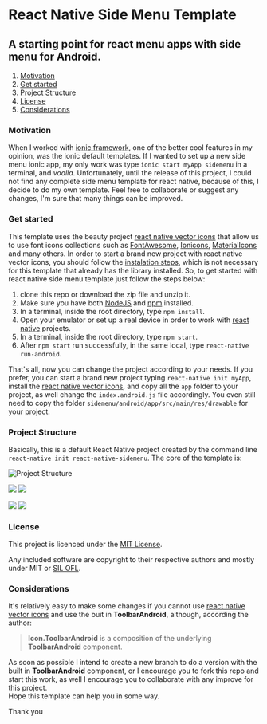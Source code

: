 # React Native Side Menu Template

## A starting point for react menu apps with side menu for Android.

1. [Motivation](#motivation)
2. [Get started](#get-started)
3. [Project Structure](#project-structure)
4. [License](#license)
5. [Considerations](#considerations)

### Motivation

When I worked with [ionic framework](https://ionicframework.com/), one of the better cool features in my opinion, was the ionic default templates. If I wanted to set up a new side menu ionic app, my only work was type `ionic start myApp sidemenu` in a terminal, and _voalla_. Unfortunately, until the release of this project, I could not find any complete side menu template for react native, because of this, I decide to do my own template. Feel free to collaborate or suggest any changes, I'm sure that many things can be improved.

### Get started

This template uses the beauty project [react native vector icons][vectorIcons] that allow us to use font icons collections such as [FontAwesome][fontAwesome], [Ionicons][ionicons], [MaterialIcons][materialIcons] and many others. In order to start a brand new project with react native vector icons, you should follow the [instalation steps](https://github.com/oblador/react-native-vector-icons#installation), which is not necessary for this template that already has the library installed. So, to get started with react native side menu template just follow the steps below:

1. clone this repo or download the zip file and unzip it.
2. Make sure you have both [NodeJS][node] and [npm][npm] installed.
3. In a terminal, inside the root directory, type `npm install`.
4. Open your emulator or set up a real device in order to work with [react native][reactNative] projects.
5. In a terminal, inside the root directory, type `npm start`.
6. After `npm start` run successfully, in the same local, type `react-native run-android`.

That's all, now you can change the project according to your needs. If you prefer, you can start a brand new project typing `react-native init myApp`, install the [react native vector icons][vectorIcons], and copy all the `app` folder to your project, as well change the `index.android.js` file accordingly. You even still need to copy the folder `sidemenu/android/app/src/main/res/drawable` for your project.

### Project Structure
Basically, this is a default React Native project created by the command line `react-native init react-native-sidemenu`. The core of the template is:

![Project Structure](https://s20.postimg.org/gppaegl0d/project_structure.png)

  
  ![](https://s20.postimg.org/r65egsk0t/screenshot_1.png)  ![](https://s20.postimg.org/94m9izpzx/screenshot2.png)
  
  ![](https://s20.postimg.org/6bt1yypnh/screenshot3.png)   ![](https://s20.postimg.org/tejky4r4t/screenshot4.png)

### License
This project is licenced under the [MIT License][mit].

Any included software are copyright to their respective authors and mostly under MIT or [SIL OFL][silOfl].

### Considerations
It's relatively easy to make some changes if you cannot use [react native vector icons][vectorIcons] and use the buit in **ToolbarAndroid**, although, according the author:
> **Icon.ToolbarAndroid** is a composition of the underlying **ToolbarAndroid** component.

As soon as possible I intend to create a new branch to do a version with the built in **ToolbarAndroid** component, or I encourage you to fork this repo and start this work, as well I encourage you to collaborate with any improve for this project.  
Hope this template can help you in some way.

Thank you

[reactNative]: https://facebook.github.io/react-native/
[vectorIcons]: https://github.com/oblador/react-native-vector-icons
[fontAwesome]: http://fortawesome.github.io/Font-Awesome/icons/
[ionicons]: http://ionicframework.com/docs/v2/ionicons/
[materialIcons]: https://www.google.com/design/icons/
[node]: https://nodejs.org/en/
[npm]: https://www.npmjs.com/
[mit]: http://opensource.org/licenses/mit-license.html
[silOfl]: http://scripts.sil.org/OFL
